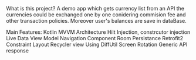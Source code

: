 What is this project?
A demo app which gets currency list from an API the currencies could be exchanged one by one conidering commision fee and other transaction policies.
Moreover user's balances are save in dataBase.

Main Features:
Kotlin
MVVM Architecture
Hilt Injection, constrcutor injection
Live Data
View Model
Navigation Component
Room Persistance
Retrofit2
Constraint Layout
Recycler view Using DiffUtil
Screen Rotation
Generic API response
